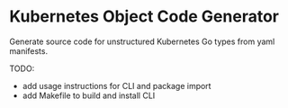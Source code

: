 # Kubernetes Object Code Generator

Generate source code for unstructured Kubernetes Go types from yaml manifests.

TODO:
* add usage instructions for CLI and package import
* add Makefile to build and install CLI

